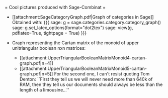 = Cool pictures produced with Sage-Combinat =

 * [[attachment:SageCategoryGraph.pdf|Graph of categories in Sage]]
   Obtained with:
{{{
    sage: g = sage.categories.category.category_graph()
    sage: g.set_latex_options(format="dot2tex")
    sage: view(g, pdflatex=True, tightpage = True)
}}}

 * Graph representing the Cartan matrix of the monoid of upper unitriangular boolean nxn matrices:
    * [[attachment:UpperTriangularBooleanMatrixMonoid4-cartan-graph.pdf|n=4]]
    * [[attachment:UpperTriangularBooleanMatrixMonoid5-cartan-graph.pdf|n=5]]
    For the second one, I can't resist quoting Tom Denton: ``First they tell us we will never need more than 640k of RAM, then they tell us our documents should always be less than the length of a limousine...''
